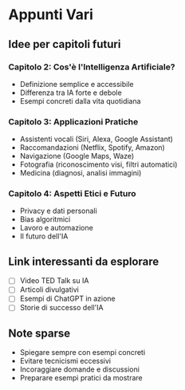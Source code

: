 # Appunti Vari

## Idee per capitoli futuri

### Capitolo 2: Cos'è l'Intelligenza Artificiale?
- Definizione semplice e accessibile
- Differenza tra IA forte e debole
- Esempi concreti dalla vita quotidiana

### Capitolo 3: Applicazioni Pratiche
- Assistenti vocali (Siri, Alexa, Google Assistant)
- Raccomandazioni (Netflix, Spotify, Amazon)
- Navigazione (Google Maps, Waze)
- Fotografia (riconoscimento visi, filtri automatici)
- Medicina (diagnosi, analisi immagini)

### Capitolo 4: Aspetti Etici e Futuro
- Privacy e dati personali
- Bias algoritmici
- Lavoro e automazione
- Il futuro dell'IA

## Link interessanti da esplorare
- [ ] Video TED Talk su IA
- [ ] Articoli divulgativi
- [ ] Esempi di ChatGPT in azione
- [ ] Storie di successo dell'IA

## Note sparse
- Spiegare sempre con esempi concreti
- Evitare tecnicismi eccessivi
- Incoraggiare domande e discussioni
- Preparare esempi pratici da mostrare